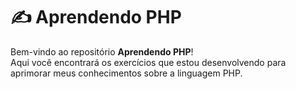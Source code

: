 # ✍️ Aprendendo PHP

Bem-vindo ao repositório **Aprendendo PHP**!  
Aqui você encontrará os exercícios que estou desenvolvendo para aprimorar meus conhecimentos sobre a linguagem PHP. 